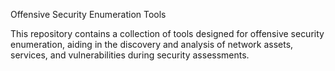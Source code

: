 Offensive Security Enumeration Tools

This repository contains a collection of tools designed for offensive security enumeration, aiding in the discovery and analysis of network assets, services, and vulnerabilities during security assessments.
